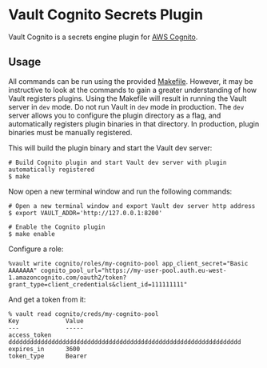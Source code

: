 # Vault Cognito Secrets Plugin

Vault Cognito is a secrets engine plugin for [AWS Cognito](https://aws.amazon.com/cognito/).

## Usage

All commands can be run using the provided [Makefile](./Makefile). However, it may be instructive to look at the commands to gain a greater understanding of how Vault registers plugins. Using the Makefile will result in running the Vault server in `dev` mode. Do not run Vault in `dev` mode in production. The `dev` server allows you to configure the plugin directory as a flag, and automatically registers plugin binaries in that directory. In production, plugin binaries must be manually registered.

This will build the plugin binary and start the Vault dev server:

```
# Build Cognito plugin and start Vault dev server with plugin automatically registered
$ make
```

Now open a new terminal window and run the following commands:

```
# Open a new terminal window and export Vault dev server http address
$ export VAULT_ADDR='http://127.0.0.1:8200'

# Enable the Cognito plugin
$ make enable
```

Configure a role:
```
%vault write cognito/roles/my-cognito-pool app_client_secret="Basic AAAAAAA" cognito_pool_url="https://my-user-pool.auth.eu-west-1.amazoncognito.com/oauth2/token?grant_type=client_credentials&client_id=111111111"
```

And get a token from it:
```
% vault read cognito/creds/my-cognito-pool
Key             Value
---             -----
access_token    ddddddddddddddddddddddddddddddddddddddddddddddddddddddddddddddddd
expires_in      3600
token_type      Bearer
```
